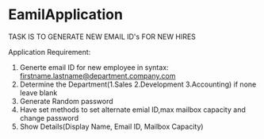 # EamilApplication

TASK IS TO GENERATE NEW EMAIL ID's FOR NEW HIRES

Application Requirement:

1. Generte email ID for new employee in syntax: firstname.lastname@department.company.com
2. Determine the Department(1.Sales 2.Development 3.Accounting) if none leave blank
3. Generate Random password
4. Have set methods to set alternate emial ID,max mailbox capacity and change password
5. Show Details(Display Name, Email ID, Mailbox Capacity)
